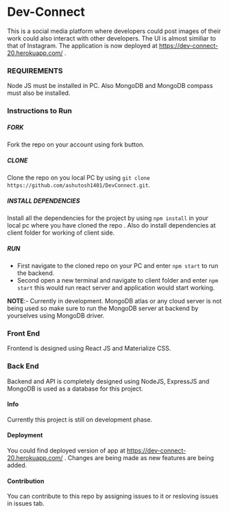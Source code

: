 # Dev-Connect

This is a social media platform where developers could post images of their work could also interact with other developers.
The UI is almost similiar to that of Instagram.
The application is now deployed at https://dev-connect-20.herokuapp.com/ .

### REQUIREMENTS
Node JS must be installed in PC.
Also MongoDB and MongoDB compass must also be installed.

### Instructions to Run

##### FORK
Fork the repo on your account using fork button.

##### CLONE
Clone the repo on you local PC by using `git clone https://github.com/ashutosh1401/DevConnect.git`.

##### INSTALL DEPENDENCIES
Install all the dependencies for the project by using `npm install` in your local pc where you have cloned the repo .
Also do install dependencies at client folder for working of client side.

##### RUN
- First navigate to the cloned repo on your PC and enter `npm start` to run the backend.
- Second open a new terminal and navigate to client folder and enter `npm start` this would run react server and application would start working.

**NOTE**:- Currently in development. MongoDB atlas or any cloud server is not being used so make sure to run the MongoDB server at backend by yourselves using MongoDB driver.

### Front End

Frontend is designed using React JS and Materialize CSS.

### Back End

Backend and API is completely designed using NodeJS, ExpressJS and MongoDB is used as a database for this project.

#### Info
    
Currently this project is still on development phase.

#### Deployment

You could find deployed version of app at https://dev-connect-20.herokuapp.com/ .
Changes are being made as new features are being added.

#### Contribution

You can contribute to this repo by assigning issues to it or resloving issues in issues tab.
